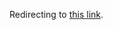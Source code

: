 <head>
    <meta http-equiv="Refresh" content="7; url=https://pages.nist.gov/ppdiffuse" />
</head>
<body>
    <p>Redirecting to <a href="https://pages.nist.gov/ppdiffuse">this link</a>.</p>
</body>
